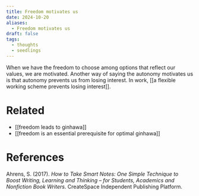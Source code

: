 ```yaml
---
title: Freedom motivates us
date: 2024-10-20
aliases:
  - Freedom motivates us
draft: false
tags:
  - thoughts
  - seedlings
---
```

When we have the freedom to choose among options that reflect our values, we are motivated. Another way of saying the autonomy motivates us is that autonomy prevents us from losing interest. In work, [[a flexible working scheme prevents losing interest]].

# Related

- [[freedom leads to ginhawa]]
- [[freedom is an essential prerequisite for optimal ginhawa]]

# References

Ahrens, S. (2017). *How to Take Smart Notes: One Simple Technique to Boost Writing, Learning and Thinking – for Students, Academics and Nonfiction Book Writers*. CreateSpace Independent Publishing Platform.

